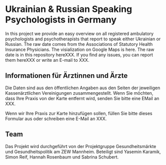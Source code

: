 # Ukrainian & Russian Speaking Psychologists in Germany
In this project we provide an easy overview on all registered ambulatory psychologists and psychotherapists that report to speak either Ukrainian or Russian. The raw date comes from the Associations of Statutory Health Insurance Physicians. The visialization on Google Maps is here. The raw date is in this repository hereXXX. If you find any issues, you can report them hereXXX or write an E-mail to XXX. 

## Informationen für Ärztinnen und Ärzte
Die Daten sind aus den öffentlichen Angaben aus den Seiten der jeweiligen Kassenärztlichen Vereinigungen zusammengestellt. Wenn Sie möchten, dass Ihre Praxis von der Karte entfernt wird, senden Sie bitte eine EMail an XXX. 

Wenn wir Ihre Praxis zur Karte hinzufügen sollen, füllen Sie bitte dieses Formular aus oder schreiben eine E-Mail an XXX.


## Team
Das Projekt wird durchgeführt von der Projektgruppe Gesundheitsmärkte und Gesundheitspolitik am ZEW Mannheim. Beteiligt sind Yasemin Karamik, Simon Reif, Hannah Rosenbaum und Sabrina Schubert. 
